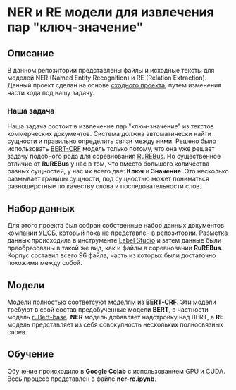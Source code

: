 # NER и RE модели для извлечения пар "ключ-значение"

## Описание
В данном репозитории представлены файлы и исходные тексты для моделей NER (Named Entity Recognition) и RE (Relation Extraction).
Данный проект сделан на основе [сходного проекта](https://github.com/borisshapa/bert-crf), путем изменения части кода под нашу задачу.

### Наша задача
Наша задача состоит в извлечение пар "ключ-значение" из текстов коммерческих документов. Система должна автоматически найти сущности и правильно определить связи между ними.
Решено было использовать [BERT-CRF](https://github.com/borisshapa/bert-crf) модель только потому, что она уже решает задачу подобного рода для соревнования [RuREBus](https://github.com/dialogue-evaluation/RuREBus). Но существенное отличие от **RuREBus** у нас в том, что вместо большого количества разных сущностей, у нас их всего две: **Ключ** и **Значение**. Это несколько размывает границы сущности, под сущностью может пониматься разношерстные по качеству слова и последовательности слов.

## Набор данных
Для этого проекта был собран собственные набор данных документов компании [УЦСБ](https://www.ussc.ru/), который пока не представлен в репозитории. Разметка данных происходила в инструменте [Label Studio](https://labelstud.io/) и затем данные были преобразованы в такой же вид, как и файлы в соревновании **RuREBus**. Корпус составил всего 96 файла, часть из которых были достаточно похожими между собой.

## Модели
Модели полностью соответсуют моделям из **BERT-CRF**. Эти модели требуют в свой состав предобученные модели **BERT**, в частности модель [ruBert-base](https://huggingface.co/ai-forever/ruBert-base). **NER** модель добавляет надстройку над BERT, а **RE** модель представляет из себя совокупность нескольких полносвязных слоев.

## Обучение
Обучение происходило в **Google Colab** с использованием GPU и CUDA. Весь процесс представлен в файле **ner-re.ipynb**.
